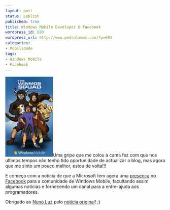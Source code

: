 ```yaml
---
layout: post
status: publish
published: true
title: Windows Mobile Developer @ Facebook
wordpress_id: 693
wordpress_url: http://www.pedrolamas.com/?p=693
categories:
- Mobilidade
tags:
- Windows Mobile
- Facebook
---
```

[![The WinMob Squad](/wp-content/uploads/2009/04/the-winmob-squad.jpg "The WinMob Squad")](http://www.facebook.com/pages/Windows-Mobile-Developer/39963827922)Uma gripe que me colou à cama fez com que nos ultimos tempos não tenho tido oportunidade de actualizar o blog, mas agora que me sinto um pouco melhor, estou de volta!!!

E começo com a notícia de que a Microsoft tem agora uma [presença](http://www.facebook.com/pages/Windows-Mobile-Developer/39963827922) no [Facebook](http://www.facebook.com/) para a comunidade de Windows Mobile, facultando assim algumas notícias e fornecendo um canal para a entre-ajuda aos programadores.

Obrigado ao [Nuno Luz](http://msmvps.com/blogs/nunoluz/) pelo [notícia original](http://www.pocketpt.net/forum/index.php?showtopic=28098)! ;)
